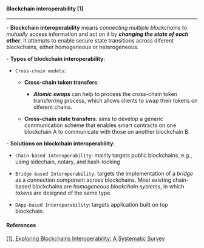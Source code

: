 #### Blockchain interoperability [1]

___

\- **Blockchain interoperability** means *connecting multiple blockchains* to *mutually* access information and act on it by ***changing the state of each other***. It attempts to enable secure state transitions across diferent blockchains, either homogeneous or heterogeneous.

\- **Types of blockchain interoperability**:

+ `Cross-chain models`:

  + **Cross-chain token transfers**:
 
    + ***Atomic swaps*** can help to process the cross-chain token transferring process, which allows clients to swap their tokens on diferent chains.
 
  + **Cross-chain state transfers**: aims to develop a generic communication scheme that enables smart contracts on one blockchain A to communicate with those on another blockchain B.
 
\- **Solutions on blockchain interoperability**:

+ `Chain-based Interoperability`: mainly targets public blockchains, e.g., using sidechain, notary, and hash-locking

+ `Bridge-based Interoperability`: targets the implementation of a *bridge* as a connection component across blockchains. Most existing chain-based blockchains are *homogeneous blockchain systems*, in which *tokens* are designed of the same type.

+ `DApp-based Interoperability`: targets application built on top blockchain.

#### References

[[1]. Exploring Blockchains Interoperability: A Systematic Survey](https://dl.acm.org/doi/10.1145/3582882)
